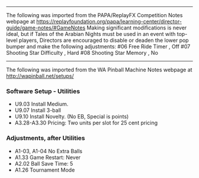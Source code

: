 ***
The following was imported from the PAPA/ReplayFX Competition Notes webpage at https://replayfoundation.org/papa/learning-center/director-guide/game-notes/#GameNotes
Making significant modifications is never ideal, but if Tales of the Arabian Nights must be used in an event with top-level players, Directors are encouraged to disable or deaden the lower pop bumper and make the following adjustments: #06 Free Ride Timer , Off #07 Shooting Star Difficulty , Hard #08 Shooting Star Memory , No
***
The following was imported from the WA Pinball Machine Notes webpage at http://wapinball.net/setups/
### Software Setup - Utilities
-   U9.03 Install Medium.
-   U9.07 Install 3-ball
-   U9.10 Install Novelty. (No EB, Special is points)
-   A3.28-A3.30 Pricing: Two units per slot for 25 cent pricing
### Adjustments, after Utilities
-   A1-03, A1-04 No Extra Balls
-   A1.33 Game Restart: Never
-   A2.02 Ball Save Time: 5
-   A1.26 Tournament Mode
